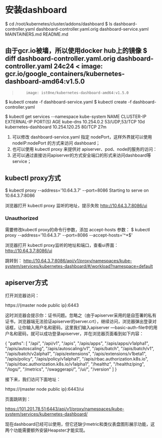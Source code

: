 # 安装dashboard

$ cd /root/kubernetes/cluster/addons/dashboard
$ ls
dashboard-controller.yaml  dashboard-controller.yaml.orig  dashboard-service.yaml  MAINTAINERS.md  README.md

由于gcr.io被墙，所以使用docker hub上的镜像
$ diff dashboard-controller.yaml.orig dashboard-controller.yaml
24c24
<         image: gcr.io/google_containers/kubernetes-dashboard-amd64:v1.5.0
---
>         image: ist0ne/kubernetes-dashboard-amd64:v1.5.0

$ kubectl create -f dashboard-service.yaml
$ kubectl create -f dashboard-controller.yaml


$ kubectl get services --namespace kube-system
NAME                   CLUSTER-IP      EXTERNAL-IP   PORT(S)         AGE
kube-dns               10.254.0.2      <none>        53/UDP,53/TCP   10d
kubernetes-dashboard   10.254.120.25   <none>        80/TCP          27m

1. 可以修改 dashboard-service.yaml 指定 nodePort，这样外界就可以使用 nodeIP:nodePort 的方式来访问 dashboard；
1. 也可以使用 kubectl proxy 来提供对 apiserver、pod、node的服务的访问：
1. 还可以通过直接访问apiserver的方式安全端口的形式来访问dashboard等service；

## kubectl proxy方式

$ kubectl proxy --address='10.64.3.7' --port=8086
Starting to serve on 10.64.3.7:8086

浏览器打开 kubectl proxy 监听的地址，提示失败
http://10.64.3.7:8086/ui
<h3>Unauthorized</h3>

需要修改kubectl proxy的命令行参数，添加 accept-hosts 参数：
$ kubectl proxy --address='10.64.3.7' --port=8086 --accept-hosts='^*$'

浏览器打开 kubectl proxy监听的地址和端口，查看ui界面：
http://10.64.3.7:8086/ui

跳转到：
http://10.64.3.7:8086/api/v1/proxy/namespaces/kube-system/services/kubernetes-dashboard/#/workload?namespace=default

## apiserver方式

打开浏览器访问：

https://{master node public ip}:6443

这时浏览器会提示你：证书问题。忽略之（由于apiserver采用的是自签署的私有证书，浏览器端无法验证apiserver的server.crt），继续访问，浏览器弹出登录对话框，让你输入用户名和密码，这里我们输入apiserver —basic-auth-file中的用户名和密码，就可以成功登录apiserver，并在浏览器页面看到如下内容：

{
  "paths": [
    "/api",
    "/api/v1",
    "/apis",
    "/apis/apps",
    "/apis/apps/v1alpha1",
    "/apis/autoscaling",
    "/apis/autoscaling/v1",
    "/apis/batch",
    "/apis/batch/v1",
    "/apis/batch/v2alpha1",
    "/apis/extensions",
    "/apis/extensions/v1beta1",
    "/apis/policy",
    "/apis/policy/v1alpha1",
    "/apis/rbac.authorization.k8s.io",
    "/apis/rbac.authorization.k8s.io/v1alpha1",
    "/healthz",
    "/healthz/ping",
    "/logs/",
    "/metrics",
    "/swaggerapi/",
    "/ui/",
    "/version"
  ]
}

接下来，我们访问下面地址：

https://{master node public ip}:6443/ui

页面跳转到：

https://101.201.78.51:6443/api/v1/proxy/namespaces/kube-system/services/kubernetes-dashboard/

现在dashboard已经可以使用，但它还缺少metric和类仪表盘图形展示功能，这两个功能需要额外安装Heapster才能实现。